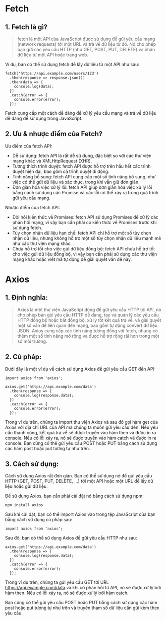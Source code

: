 # Fetch

## 1. Fetch là gì?
> fetch là một API của JavaScript được sử dụng để gửi yêu cầu mạng (network requests) tới một URL và trả về dữ liệu từ đó. Nó cho phép bạn gửi các yêu cầu HTTP (như GET, POST, PUT, DELETE) và nhận dữ liệu từ một API hoặc trang web.

Ví dụ, bạn có thể sử dụng fetch để lấy dữ liệu từ một API như sau:
```
fetch('https://api.example.com/users/123')
  .then(response => response.json())
  .then(data => {
    console.log(data);
  })
  .catch(error => {
    console.error(error);
  });
```
Fetch cung cấp một cách dễ dàng để xử lý yêu cầu mạng và trả về dữ liệu dễ dàng để sử dụng trong JavaScript.

## 2. Ưu & nhược điểm của Fetch?
Ưu điểm của fetch API:
- Dễ sử dụng: fetch API là rất dễ sử dụng, đặc biệt so với các thư viện mạng khác và XMLHttpRequest (XHR).
- Tương thích trình duyệt: fetch API được hỗ trợ trên hầu hết các trình duyệt hiện đại, bao gồm cả trình duyệt di động.
- Tính năng bổ sung: fetch API cung cấp một số tính năng bổ sung, như việc có thể gửi dữ liệu và xác thực, trong khi vẫn giữ đơn giản.
- Đơn giản hóa việc xử lý lỗi: fetch API giúp đơn giản hóa việc xử lý lỗi bằng cách sử dụng các Promise và các lỗi có thể xảy ra trong quá trình gửi yêu cầu mạng.

Nhược điểm của fetch API:
- Đòi hỏi kiến thức về Promises: fetch API sử dụng Promises để xử lý các phản hồi mạng, vì vậy bạn cần phải có kiến thức về Promises trước khi sử dụng fetch.
- Tùy chọn nhận dữ liệu hạn chế: fetch API chỉ hỗ trợ một số tùy chọn nhận dữ liệu, nhưng không hỗ trợ một số tùy chọn nhận dữ liệu mạnh mẽ như các thư viện mạng khác.
- Chưa hỗ trợ tốt cho việc gửi dữ liệu đồng bộ: fetch API chưa hỗ trợ tốt cho việc gửi dữ liệu đồng bộ, vì vậy bạn cần phải sử dụng các thư viện mạng khác hoặc viết mã tự động để giải quyết vấn đề này.


# Axios

## 1. Định nghĩa:
> Axios là một thư viện JavaScript dùng để gửi yêu cầu HTTP tới API, nó cho phép bạn gửi yêu cầu HTTP dễ dàng, tạo và quản lý các yêu cầu HTTP đồng bộ hoặc bất đồng bộ, xử lý tốt kết quả trả về, và giải quyết một số vấn đề liên quan đến mạng, bao gồm tự động convert dữ liệu JSON. Axios cung cấp các tính năng tương đồng với fetch, nhưng có thêm một số tính năng mở rộng và được hỗ trợ rộng rãi hơn trong một số môi trường.

## 2. Cú pháp: 
Dưới đây là một ví dụ về cách sử dụng Axios để gửi yêu cầu GET đến API:
```
import axios from 'axios';

axios.get('https://api.example.com/data')
  .then(response => {
    console.log(response.data);
  })
  .catch(error => {
    console.error(error);
  });
```
Trong ví dụ trên, chúng ta import thư viện Axios và sau đó gọi hàm get của Axios với địa chỉ URL của API mà chúng ta muốn gửi yêu cầu đến. Nếu yêu cầu thành công, kết quả trả về sẽ được truyền vào hàm then và được in ra console. Nếu có lỗi xảy ra, nó sẽ được truyền vào hàm catch và được in ra console.
Bạn cũng có thể gửi yêu cầu POST hoặc PUT bằng cách sử dụng các hàm post hoặc put tương tự như trên.

## 3. Cách sử dụng:
Cách sử dụng Axios rất đơn giản. Bạn có thể sử dụng nó để gửi yêu cầu HTTP (GET, POST, PUT, DELETE, ...) tới một API hoặc một URL để lấy dữ liệu hoặc gửi dữ liệu.

Để sử dụng Axios, bạn cần phải cài đặt nó bằng cách sử dụng npm:
```
npm install axios
```
Sau khi cài đặt, bạn có thể import Axios vào trong tệp JavaScript của bạn bằng cách sử dụng cú pháp sau:
```
import axios from 'axios';
```
Sau đó, bạn có thể sử dụng Axios để gửi yêu cầu HTTP như sau:
```
axios.get('https://api.example.com/data')
  .then(response => {
    console.log(response.data);
  })
  .catch(error => {
    console.error(error);
  });
```
Trong ví dụ trên, chúng ta gửi yêu cầu GET tới URL https://api.example.com/data và khi có phản hồi từ API, nó sẽ được xử lý bởi hàm then. Nếu có lỗi xảy ra, nó sẽ được xử lý bởi hàm catch.

Bạn cũng có thể gửi yêu cầu POST hoặc PUT bằng cách sử dụng các hàm post hoặc put tương tự như trên và truyền tham số dữ liệu cần gửi kèm theo yêu cầu.





